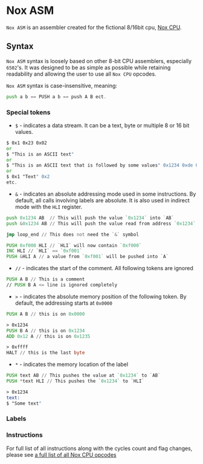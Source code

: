 # Nox ASM

`Nox ASM` is an assembler created for the fictional 8/16bit cpu, [Nox CPU](https://github.com/lokuciejewski/nox_cpu).

## Syntax

`Nox ASM` syntax is loosely based on other 8-bit CPU assemblers, especially `6502`'s. It was designed to be as simple as possible while retaining readability and allowing the user to use all `Nox CPU` opcodes.

`Nox ASM` syntax is case-insensitive, meaning:

```asm
push a b == PUSH a b == push A B ect.
```

### Special tokens

- `$` - indicates a data stream. It can be a text, byte or multiple 8 or 16 bit values.

```asm
$ 0x1 0x23 0x02
or
$ "This is an ASCII text"
or
$ "This is an ASCII text that is followed by some values" 0x1234 0xde 0xad 0xbe 0xef
or 
$ 0x1 "Text" 0x2
etc.
```

- `&` - indicates an absolute addressing mode used in some instructions. By default, all calls involving labels are absolute. It is also used in indirect mode with the `HLI` register.

```asm
push 0x1234 AB  // This will push the value `0x1234` into `AB`
push &0x1234 AB // This will push the value read from address `0x1234` (and `0x1235`) into `AB`
```

```asm
jmp loop_end // This does not need the `&` symbol
```

```asm
PUSH 0xf000 HLI // `HLI` will now contain `0xf000`
INC HLI // `HLI` == `0xf001`
PUSH &HLI A // a value from `0xf001` will be pushed into `A`
```

- `//` - indicates the start of the comment. All following tokens are ignored

```asm
PUSH A B // This is a comment
// PUSH B A <= line is ignored completely
```

- `>` - indicates the absolute memory position of the following token. By default, the addressing starts at `0x0000`

```asm
PUSH A B // this is on 0x0000

> 0x1234
PUSH B A // this is on 0x1234
ADD 0x12 A // this is on 0x1235

> 0xffff
HALT // this is the last byte
```

- `*` - indicates the memory location of the label

```asm
PUSH text AB // This pushes the value at `0x1234` to `AB`
PUSH *text HLI // This pushes the `0x1234` to `HLI`

> 0x1234
text:
$ "Some text"
```

### Labels

### Instructions

For full list of all instructions along with the cycles count and flag changes, please see [a full list of all Nox CPU opcodes](https://github.com/lokuciejewski/nox_cpu/blob/main/docs/opcodes.md)
